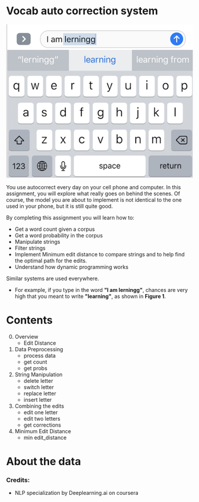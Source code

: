 # Vocab auto correction system

![Auto correct](images/auto-correct.png "Auto correct")

You use autocorrect every day on your cell phone and computer. In this assignment, you will explore what really goes on behind the scenes. Of course, the model you are about to implement is not identical to the one used in your phone, but it is still quite good. 

By completing this assignment you will learn how to: 

- Get a word count given a corpus
- Get a word probability in the corpus 
- Manipulate strings 
- Filter strings 
- Implement Minimum edit distance to compare strings and to help find the optimal path for the edits. 
- Understand how dynamic programming works


Similar systems are used everywhere. 
- For example, if you type in the word **"I am lerningg"**, chances are very high that you meant to write **"learning"**, as shown in **Figure 1**. 

# Contents
0. Overview
    - Edit Distance
1. Data Preprocessing
    - process data
    - get count
    - get probs
2. String Manipulation
    - delete letter
    - switch letter
    - replace letter
    - insert letter
3. Combining the edits
    - edit one letter
    - edit two letters
    - get corrections
4. Minimum Edit Distance
    - min edit_distance

# About the data

### Credits:

- NLP specialization by Deeplearning.ai on coursera